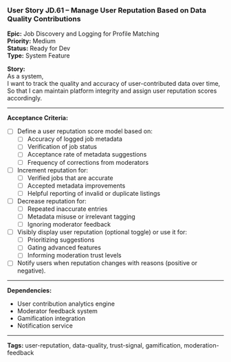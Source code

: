 ### User Story JD.61 – Manage User Reputation Based on Data Quality Contributions

**Epic:** Job Discovery and Logging for Profile Matching  
**Priority:** Medium  
**Status:** Ready for Dev  
**Type:** System Feature  

**Story:**  
As a system,  
I want to track the quality and accuracy of user-contributed data over time,  
So that I can maintain platform integrity and assign user reputation scores accordingly.

---

**Acceptance Criteria:**
- [ ] Define a user reputation score model based on:
  - [ ] Accuracy of logged job metadata
  - [ ] Verification of job status
  - [ ] Acceptance rate of metadata suggestions
  - [ ] Frequency of corrections from moderators
- [ ] Increment reputation for:
  - [ ] Verified jobs that are accurate
  - [ ] Accepted metadata improvements
  - [ ] Helpful reporting of invalid or duplicate listings
- [ ] Decrease reputation for:
  - [ ] Repeated inaccurate entries
  - [ ] Metadata misuse or irrelevant tagging
  - [ ] Ignoring moderator feedback
- [ ] Visibly display user reputation (optional toggle) or use it for:
  - [ ] Prioritizing suggestions
  - [ ] Gating advanced features
  - [ ] Informing moderation trust levels
- [ ] Notify users when reputation changes with reasons (positive or negative).

---

**Dependencies:**
- User contribution analytics engine
- Moderator feedback system
- Gamification integration
- Notification service

---

**Tags:** user-reputation, data-quality, trust-signal, gamification, moderation-feedback
